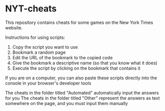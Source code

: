# NYT-cheats
This repository contains cheats for some games on the New York Times website. 

Instructions for using scripts:

1. Copy the script you want to use
2. Bookmark a random page
3. Edit the URL of the bookmark to the copied code
4. Give the bookmark a descriptive name (so that you know what it does)
5. Execute the script by clicking on the bookmark that contains it

If you are on a computer, you can also paste these scripts directly into the console in your browser's developer tools

The cheats in the folder titled "Automated" automatically input the answers for you
The cheats in the folder titled "Other" represent the answers as text somewhere on the page, and you must input them manually
